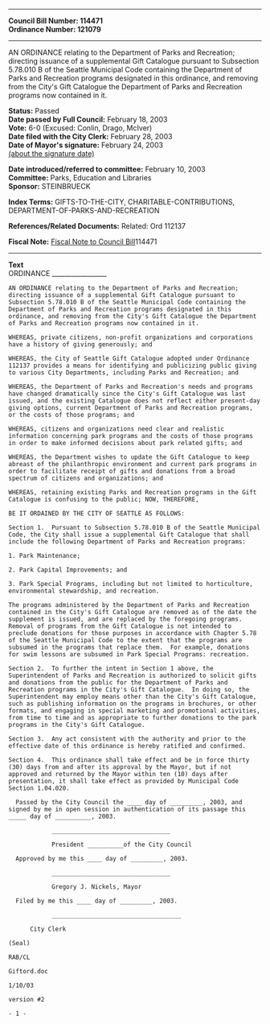 * * * * *  
  
**Council Bill Number: [](#h0)[](#h2)114471**   
**Ordinance Number: 121079**  
  
* * * * *  
  
AN ORDINANCE relating to the Department of Parks and Recreation; directing issuance of a supplemental Gift Catalogue pursuant to Subsection 5.78.010 B of the Seattle Municipal Code containing the Department of Parks and Recreation programs designated in this ordinance, and removing from the City's Gift Catalogue the Department of Parks and Recreation programs now contained in it.  
  
**Status:** Passed   
**Date passed by Full Council:** February 18, 2003   
**Vote:** 6-0 (Excused: Conlin, Drago, McIver)   
**Date filed with the City Clerk:** February 28, 2003   
**Date of Mayor's signature:** February 24, 2003   
[(about the signature date)](/~public/approvaldate.htm)   
  
  
**Date introduced/referred to committee:** February 10, 2003   
**Committee:** Parks, Education and Libraries   
**Sponsor:** STEINBRUECK   
  
**Index Terms:** GIFTS-TO-THE-CITY, CHARITABLE-CONTRIBUTIONS, DEPARTMENT-OF-PARKS-AND-RECREATION  
  
**References/Related Documents:** Related: Ord 112137  
  
**Fiscal Note:** [Fiscal Note to Council Bill](http://clerk.seattle.gov/~public/fnote/114471.htm)[](#h1)[](#h3)114471  
  
* * * * *  
  
**Text**  
    ORDINANCE _________________  
  
    AN ORDINANCE relating to the Department of Parks and Recreation;  
    directing issuance of a supplemental Gift Catalogue pursuant to  
    Subsection 5.78.010 B of the Seattle Municipal Code containing the  
    Department of Parks and Recreation programs designated in this  
    ordinance, and removing from the City's Gift Catalogue the Department  
    of Parks and Recreation programs now contained in it.  
  
    WHEREAS, private citizens, non-profit organizations and corporations  
    have a history of giving generously; and  
  
    WHEREAS, the City of Seattle Gift Catalogue adopted under Ordinance  
    112137 provides a means for identifying and publicizing public giving  
    to various City Departments, including Parks and Recreation; and  
  
    WHEREAS, the Department of Parks and Recreation's needs and programs  
    have changed dramatically since the City's Gift Catalogue was last  
    issued, and the existing Catalogue does not reflect either present-day  
    giving options, current Department of Parks and Recreation programs,  
    or the costs of those programs; and  
  
    WHEREAS, citizens and organizations need clear and realistic  
    information concerning park programs and the costs of those programs  
    in order to make informed decisions about park related gifts; and  
  
    WHEREAS, the Department wishes to update the Gift Catalogue to keep  
    abreast of the philanthropic environment and current park programs in  
    order to facilitate receipt of gifts and donations from a broad  
    spectrum of citizens and organizations; and  
  
    WHEREAS, retaining existing Parks and Recreation programs in the Gift  
    Catalogue is confusing to the public; NOW, THEREFORE,  
  
    BE IT ORDAINED BY THE CITY OF SEATTLE AS FOLLOWS:  
  
    Section 1.  Pursuant to Subsection 5.78.010 B of the Seattle Municipal  
    Code, the City shall issue a supplemental Gift Catalogue that shall  
    include the following Department of Parks and Recreation programs:  
  
    1. Park Maintenance;  
  
    2. Park Capital Improvements; and  
  
    3. Park Special Programs, including but not limited to horticulture,  
    environmental stewardship, and recreation.  
  
    The programs administered by the Department of Parks and Recreation  
    contained in the City's Gift Catalogue are removed as of the date the  
    supplement is issued, and are replaced by the foregoing programs.  
    Removal of programs from the Gift Catalogue is not intended to  
    preclude donations for those purposes in accordance with Chapter 5.78  
    of the Seattle Municipal Code to the extent that the programs are  
    subsumed in the programs that replace them.  For example, donations  
    for swim lessons are subsumed in Park Special Programs: recreation.  
  
    Section 2.  To further the intent in Section 1 above, the  
    Superintendent of Parks and Recreation is authorized to solicit gifts  
    and donations from the public for the Department of Parks and  
    Recreation programs in the City's Gift Catalogue.  In doing so, the  
    Superintendent may employ means other than the City's Gift Catalogue,  
    such as publishing information on the programs in brochures, or other  
    formats, and engaging in special marketing and promotional activities,  
    from time to time and as appropriate to further donations to the park  
    programs in the City's Gift Catalogue.  
  
    Section 3.  Any act consistent with the authority and prior to the  
    effective date of this ordinance is hereby ratified and confirmed.  
  
    Section 4.  This ordinance shall take effect and be in force thirty  
    (30) days from and after its approval by the Mayor, but if not  
    approved and returned by the Mayor within ten (10) days after  
    presentation, it shall take effect as provided by Municipal Code  
    Section 1.04.020.  
  
      Passed by the City Council the ____ day of _________, 2003, and  
    signed by me in open session in authentication of its passage this  
    _____ day of __________, 2003.  
  
                _________________________________  
  
                President __________of the City Council  
  
      Approved by me this ____ day of _________, 2003.  
  
                _________________________________  
  
                Gregory J. Nickels, Mayor  
  
      Filed by me this ____ day of _________, 2003.  
  
                ____________________________________  
  
          City Clerk  
  
    (Seal)  
  
    RAB/CL  
  
    Giftord.doc  
  
    1/10/03  
  
    version #2  
  
    - 1 -  
